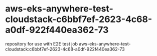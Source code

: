 # aws-eks-anywhere-test-cloudstack-c6bbf7ef-2623-4c68-a0df-922f440ea362-73
repository for use with E2E test job aws-eks-anywhere-test-cloudstack:c6bbf7ef-2623-4c68-a0df-922f440ea362-73
